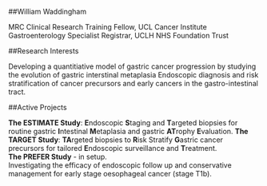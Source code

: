 

##William Waddingham 

MRC Clinical Research Training Fellow, UCL Cancer Institute  
Gastroenterology Specialist Registrar, UCLH NHS Foundation Trust

##Research Interests

Developing a quantitiative model of gastric cancer progression by studying the evolution of gastric interstinal metaplasia
Endoscopic diagnosis and risk stratification of cancer precursors and early cancers in the gastro-intestinal tract.

##Active Projects

**The ESTIMATE Study**:
**E**ndoscopic **S**taging and **T**argeted biopsies for routine gastric **I**ntestinal **M**etaplasia and gastric **AT**rophy **E**valuation. 
**The TARGET Study**:
**TA**rgeted biopsies to **R**isk Stratify **G**astric cancer precursors for tailored **E**ndoscopic surveillance and **T**reatment.  
**The PREFER Study** - in setup.  
Investigating the efficacy of endoscopic follow up and conservative management for early stage oesophageal cancer (stage T1b). 
